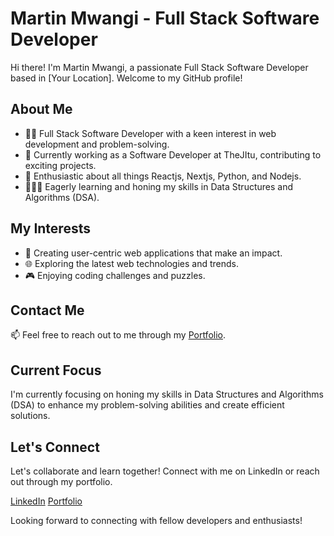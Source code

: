 # Martin Mwangi - Full Stack Software Developer

Hi there! I'm Martin Mwangi, a passionate Full Stack Software Developer based in [Your Location]. Welcome to my GitHub profile!

## About Me

-   👨‍💻 Full Stack Software Developer with a keen interest in web development and problem-solving.
-   🔭 Currently working as a Software Developer at TheJItu, contributing to exciting projects.
-   🌱 Enthusiastic about all things Reactjs, Nextjs, Python, and Nodejs.
-   👨🏽‍💻 Eagerly learning and honing my skills in Data Structures and Algorithms (DSA).

## My Interests

-   🚀 Creating user-centric web applications that make an impact.
-   🌐 Exploring the latest web technologies and trends.
-   🎮 Enjoying coding challenges and puzzles.

## Contact Me

📫 Feel free to reach out to me through my [Portfolio](https://thereactivedeveloper.com).

## Current Focus

I'm currently focusing on honing my skills in Data Structures and Algorithms (DSA) to enhance my problem-solving abilities and create efficient solutions.

## Let's Connect

Let's collaborate and learn together! Connect with me on LinkedIn or reach out through my portfolio.

[LinkedIn](https://www.linkedin.com/in/marville001)
[Portfolio](https://thereactivedeveloper.com)

Looking forward to connecting with fellow developers and enthusiasts!
